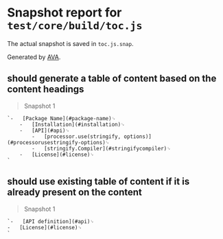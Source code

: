 # Snapshot report for `test/core/build/toc.js`

The actual snapshot is saved in `toc.js.snap`.

Generated by [AVA](https://ava.li).

## should generate a table of content based on the content headings

> Snapshot 1

    `-   [Package Name](#package-name)␊
        -   [Installation](#installation)␊
        -   [API](#api)␊
            -   [processor.use(stringify, options)](#processorusestringify-options)␊
            -   [stringify.Compiler](#stringifycompiler)␊
        -   [License](#license)␊
    `

## should use existing table of content if it is already present on the content

> Snapshot 1

    `-   [API definition](#api)␊
    -   [License](#license)␊
    `
